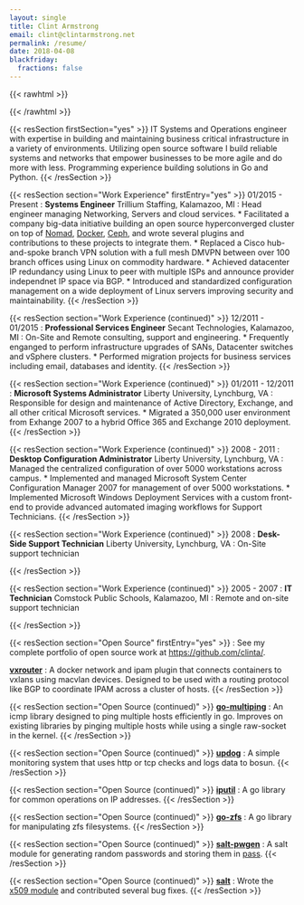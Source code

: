 ```yaml
---
layout: single
title: Clint Armstrong
email: clint@clintarmstrong.net
permalink: /resume/
date: 2018-04-08
blackfriday:
  fractions: false
---
```


{{< rawhtml >}}
<style>
.title {
    display: none;
}
.noBreak {
    break-inside: avoid-page;
}
@page {
  @top-center {
  }
}
</style>
{{< /rawhtml >}}

{{< resSection firstSection="yes" >}}
IT Systems and Operations engineer with expertise in building and maintaining
business critical infrastructure in a variety of environments. Utilizing open
source software I build reliable systems and networks that empower businesses to
be more agile and do more with less. Programming experience building solutions
in Go and Python.
{{< /resSection >}}

{{< resSection section="Work Experience" firstEntry="yes" >}}
01/2015 - Present
:    **Systems Engineer** Trillium Staffing, Kalamazoo, MI
:    Head engineer managing Networking, Servers and cloud services.
     * Facilitated a company big-data initiative building an open source
         hyperconverged cluster on top of [Nomad](https://www.nomadproject.io/),
         [Docker](https://www.docker.com/), [Ceph](https://ceph.com/), and wrote
         several plugins and contributions to these projects to integrate them.
     * Replaced a Cisco hub-and-spoke branch VPN solution with a full mesh DMVPN
         between over 100 branch offices using Linux on commodity hardware.
     * Achieved datacenter IP redundancy using Linux to peer with multiple ISPs
         and announce provider independnet IP space via BGP.
     * Introduced and standardized configuration management on a wide deployment
         of Linux servers improving security and maintainability.
{{< /resSection >}}

{{< resSection section="Work Experience (continued)" >}}
12/2011 - 01/2015
:    **Professional Services Engineer** Secant Technologies, Kalamazoo, MI
:    On-Site and Remote consulting, support and engineering.
     * Frequently enganged to perform infrastructure upgrades of SANs,
         Datacenter switches and vSphere clusters.
     * Performed migration projects for business services including email,
         databases and identity.
{{< /resSection >}}

{{< resSection section="Work Experience (continued)" >}}
01/2011 - 12/2011
:    **Microsoft Systems Administrator** Liberty University, Lynchburg, VA
:    Responsible for design and maintenance of Active Directory, Exchange,
     and all other critical Microsoft services.
     * Migrated a 350,000 user environment from Exhange 2007 to a hybrid
       Office 365 and Exchange 2010 deployment.
{{< /resSection >}}

{{< resSection section="Work Experience (continued)" >}}
2008 - 2011
:    **Desktop Configuration Administrator** Liberty University, Lynchburg, VA
:    Managed the centralized configuration of over 5000 workstations across
     campus.
     * Implemented and managed Microsoft System Center Configuration Manager
       2007 for management of over 5000 workstations.
     * Implemented Microsoft Windows Deployment Services with a custom front-end
       to provide advanced automated imaging workflows for Support Technicians.
{{< /resSection >}}


{{< resSection section="Work Experience (continued)" >}}
2008
:    **Desk-Side Support Technician** Liberty University, Lynchburg, VA
:    On-Site support technician
<p>
{{< /resSection >}}

{{< resSection section="Work Experience (continued)" >}}
2005 - 2007
:    **IT Technician** Comstock Public Schools, Kalamazoo, MI
:    Remote and on-site support technician
<p>
{{< /resSection >}}

{{< resSection section="Open Source" firstEntry="yes" >}}
:    See my complete portfolio of open source work at https://github.com/clinta/.

**[vxrouter](https://github.com/TrilliumIT/vxrouter)**
:    A docker network and ipam plugin that connects containers to vxlans using
     macvlan devices. Designed to be used with a routing protocol like BGP to
     coordinate IPAM across a cluster of hosts.
{{< /resSection >}}

{{< resSection section="Open Source (continued)" >}}
**[go-multiping](https://github.com/TrilliumIT/go-multiping)**
:    An icmp library designed to ping multiple hosts efficiently in go.
     Improves on existing libraries by pinging multiple hosts while using a single
     raw-socket in the kernel.
{{< /resSection >}}

{{< resSection section="Open Source (continued)" >}}
**[updog](https://github.com/TrilliumIT/updog)**
:    A simple monitoring system that uses http or tcp checks and logs data to
     bosun.
{{< /resSection >}}

{{< resSection section="Open Source (continued)" >}}
**[iputil](https://github.com/TrilliumIT/iputil)**
:    A go library for common operations on IP addresses.
{{< /resSection >}}

{{< resSection section="Open Source (continued)" >}}
**[go-zfs](https://github.com/clinta/go-zfs)**
:    A go library for manipulating zfs filesystems.
{{< /resSection >}}

{{< resSection section="Open Source (continued)" >}}
**[salt-pwgen](https://github.com/clinta/salt-pwgen)**
:    A salt module for generating random passwords and storing them in
     [pass](https://www.passwordstore.org/).
{{< /resSection >}}

{{< resSection section="Open Source (continued)" >}}
**[salt](https://github.com/saltstack/salt/pulls?q=is%3Apr+author%3Aclinta)**
:    Wrote the [x509 module](https://docs.saltstack.com/en/latest/ref/states/all/salt.states.x509.html) and contributed several bug fixes.
{{< /resSection >}}
